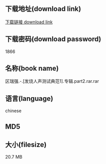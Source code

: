 ## 下载地址(download link)
[下载链接 download link](https://voluble-croquembouche-d321dc.netlify.app/?s=%E5%8C%BA%E7%91%9E%E5%BC%BA.-.%5B%E5%8F%91%E7%83%A7%E4%BA%BA%E5%A3%B0%E6%B5%8B%E8%AF%95%E5%85%B8%E8%8C%831%5D.%E4%B8%93%E8%BE%91.part2.rar)

## 下载密码(download password)
1866

## 名称(book name)
区瑞强.-.[发烧人声测试典范1].专辑.part2.rar.rar

## 语言(language)
chinese

## MD5


## 大小(filesize)
20.7 MB

